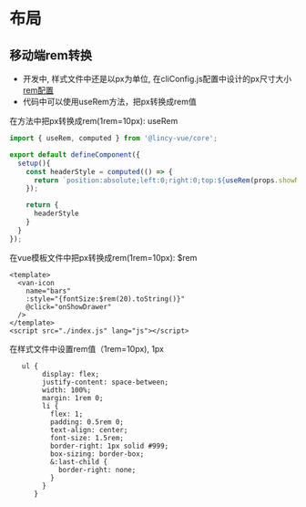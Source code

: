 # 布局

## 移动端rem转换

- 开发中, 样式文件中还是以px为单位, 在cliConfig.js配置中设计的px尺寸大小 [rem配置](./cli/config.html#rem配置)
- 代码中可以使用useRem方法，把px转换成rem值
  
在方法中把px转换成rem(1rem=10px): useRem

```js
import { useRem, computed } from '@lincy-vue/core';

export default defineComponent({
  setup(){
    const headerStyle = computed(() => {
      return `position:absolute;left:0;right:0;top:${useRem(props.showNavBar ? 46 : 0).toString()};height:${useRem(props.headerHeight).toString()};`;
    });

    return {
      headerStyle
    }
  }
});
```

在vue模板文件中把px转换成rem(1rem=10px): $rem

```vue
<template>
  <van-icon
    name="bars"
    :style="{fontSize:$rem(20).toString()}"
    @click="onShowDrawer"
  />
</template>
<script src="./index.js" lang="js"></script>

```

在样式文件中设置rem值（1rem=10px), 1px

```less
   ul {
        display: flex;
        justify-content: space-between;
        width: 100%;
        margin: 1rem 0;
        li {
          flex: 1;
          padding: 0.5rem 0;
          text-align: center;
          font-size: 1.5rem;
          border-right: 1px solid #999;
          box-sizing: border-box;
          &:last-child {
            border-right: none;
          }
        }
      }

```
